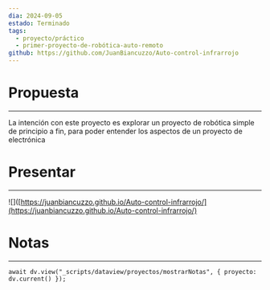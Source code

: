 ```yaml
---
dia: 2024-09-05
estado: Terminado
tags:
  - proyecto/práctico
  - primer-proyecto-de-robótica-auto-remoto
github: https://github.com/JuanBiancuzzo/Auto-control-infrarrojo
---
```

# Propuesta
---
La intención con este proyecto es explorar un proyecto de robótica simple de principio a fin, para poder entender los aspectos de un proyecto de electrónica

# Presentar
---
![]([https://juanbiancuzzo.github.io/Auto-control-infrarrojo/](https://juanbiancuzzo.github.io/Auto-control-infrarrojo/)

# Notas
---
```dataviewjs
await dv.view("_scripts/dataview/proyectos/mostrarNotas", { proyecto: dv.current() });
```